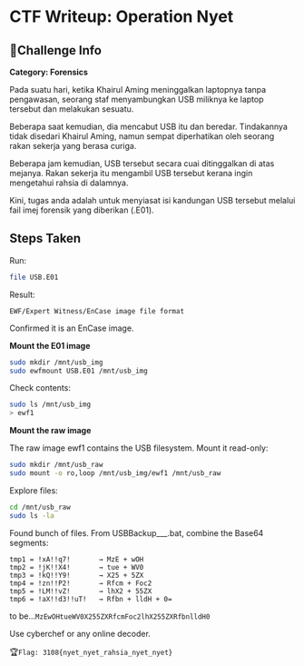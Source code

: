 # CTF Writeup: Operation Nyet

## 🧩Challenge Info
**Category: Forensics**

Pada suatu hari, ketika Khairul Aming meninggalkan laptopnya tanpa pengawasan, seorang staf menyambungkan USB miliknya ke laptop tersebut dan melakukan sesuatu.

Beberapa saat kemudian, dia mencabut USB itu dan beredar. Tindakannya tidak disedari Khairul Aming, namun sempat diperhatikan oleh seorang rakan sekerja yang berasa curiga.

Beberapa jam kemudian, USB tersebut secara cuai ditinggalkan di atas mejanya. Rakan sekerja itu mengambil USB tersebut kerana ingin mengetahui rahsia di dalamnya.

Kini, tugas anda adalah untuk menyiasat isi kandungan USB tersebut melalui fail imej forensik yang diberikan (.E01).

## Steps Taken

Run:
```bash
file USB.E01
```

Result:
```
EWF/Expert Witness/EnCase image file format
```

Confirmed it is an EnCase image.

**Mount the E01 image**
```bash
sudo mkdir /mnt/usb_img
sudo ewfmount USB.E01 /mnt/usb_img
```

Check contents:
```bash
sudo ls /mnt/usb_img
> ewf1
```

**Mount the raw image**

The raw image ewf1 contains the USB filesystem. Mount it read-only:
```bash
sudo mkdir /mnt/usb_raw
sudo mount -o ro,loop /mnt/usb_img/ewf1 /mnt/usb_raw
```

Explore files:
```bash
cd /mnt/usb_raw
sudo ls -la
```

Found bunch of files. From USBBackup___.bat, combine the Base64 segments:
```
tmp1 = !xA!!q7!       → MzE + wOH
tmp2 = !jK!!X4!       → tue + WV0
tmp3 = !kQ!!Y9!       → X25 + 5ZX
tmp4 = !zn!!P2!       → Rfcm + Foc2
tmp5 = !LM!!vZ!       → lhX2 + 55ZX
tmp6 = !aX!!d3!!uT!   → Rfbn + lldH + 0=
```

to be...```MzEwOHtueWV0X255ZXRfcmFoc2lhX255ZXRfbnlldH0```

Use cyberchef or any online decoder.

🏆```Flag: 3108{nyet_nyet_rahsia_nyet_nyet}```
